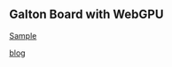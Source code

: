 ## Galton Board with WebGPU

[Sample](https://waynechoidev.github.io/galton-board/)

[blog](https://waynechoi.dev/galton-board/)
